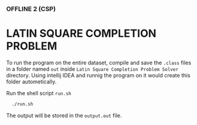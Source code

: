 ### OFFLINE 2 (CSP)
# LATIN SQUARE COMPLETION PROBLEM

To run the program on the entire dataset, compile and save the `.class` files in a folder named `out` inside `Latin Square Completion Problem Solver` directory. Using intellij IDEA and runnig the program on it would create this folder autometically. 

Run the shell script `run.sh`

```bash
  ./run.sh
```

The output will be stored in the `output.out` file.